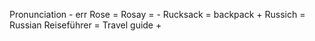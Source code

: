 Pronunciation - err
Rose  = Rosay = -
Rucksack = backpack +
Russich = Russian
Reiseführer = Travel guide +

